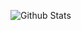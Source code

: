 ![Github Stats](https://github-readme-stats.vercel.app/api?username=Elijah629&count_private=true&show_icons=true&title_color=c9d1d9&text_color=c9d1d9&icon_color=FFFFFF&hide_border=true&bg_color=0d1117&locale=en&include_all_commits=true)
